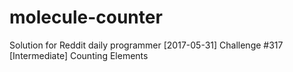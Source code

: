 # molecule-counter
Solution for Reddit daily programmer [2017-05-31] Challenge #317 [Intermediate] Counting Elements
